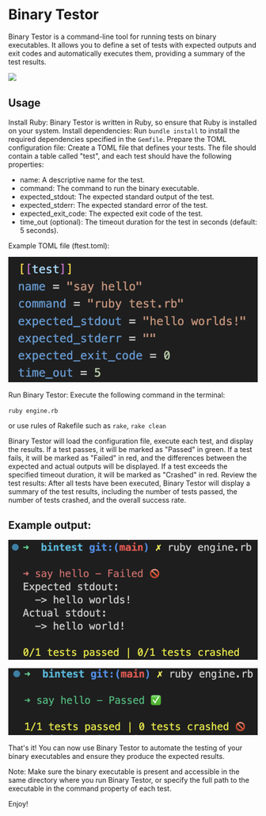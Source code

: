 # Binary Testor

Binary Testor is a command-line tool for running tests on binary executables. It allows you to define a set of tests with expected outputs and exit codes and automatically executes them, providing a summary of the test results.

<img src="https://skillicons.dev/icons?i=ruby"/>

## Usage

Install Ruby: Binary Testor is written in Ruby, so ensure that Ruby is installed on your system.
Install dependencies: Run `bundle install` to install the required dependencies specified in the `Gemfile`.
Prepare the TOML configuration file: Create a TOML file that defines your tests. The file should contain a table called "test", and each test should have the following properties:
- name: A descriptive name for the test.
- command: The command to run the binary executable.
- expected_stdout: The expected standard output of the test.
- expected_stderr: The expected standard error of the test.
- expected_exit_code: The expected exit code of the test.
- time_out (optional): The timeout duration for the test in seconds (default: 5 seconds).

Example TOML file (ftest.toml):

<img src="https://github.com/Antoinegtir/bintest/blob/main/screenshot/toml.png"></img>

Run Binary Testor: Execute the following command in the terminal:

`ruby engine.rb`

or use rules of Rakefile such as `rake`, `rake clean`

Binary Testor will load the configuration file, execute each test, and display the results.
If a test passes, it will be marked as "Passed" in green.
If a test fails, it will be marked as "Failed" in red, and the differences between the expected and actual outputs will be displayed.
If a test exceeds the specified timeout duration, it will be marked as "Crashed" in red.
Review the test results: After all tests have been executed, Binary Testor will display a summary of the test results, including the number of tests passed, the number of tests crashed, and the overall success rate.

## Example output:

<img src="https://github.com/Antoinegtir/bintest/blob/main/screenshot/notpassed.png"></img>

<img src="https://github.com/Antoinegtir/bintest/blob/main/screenshot/passed.png"></img>

That's it! You can now use Binary Testor to automate the testing of your binary executables and ensure they produce the expected results.

Note: Make sure the binary executable is present and accessible in the same directory where you run Binary Testor, or specify the full path to the executable in the command property of each test.

Enjoy!
